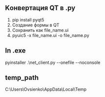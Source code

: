 ## Kонвертация QT в .py

  1. pip install pyqt5
  2. Создание формы в QT 
  3. Сохранить как file_name.ui
  4. pyuic5 -x file_name.ui -o file_name.py
## In .exe
  pyinstaller .\net_client.py --onefile --noconsole


## temp_path
  C:\Users\Ovsienko\AppData\Local\Temp